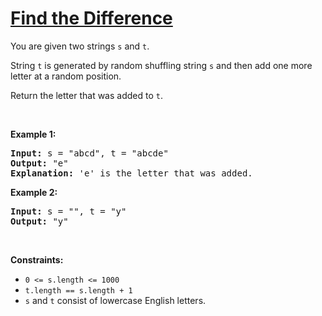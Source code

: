 # [Find the Difference](https://leetcode.com/problems/find-the-difference/)
<p>You are given two strings <code>s</code> and <code>t</code>.</p>

<p>String <code>t</code> is generated by random shuffling string <code>s</code> and then add one more letter at a random position.</p>

<p>Return the letter that was added to <code>t</code>.</p>

<p>&nbsp;</p>
<p><strong class="example">Example 1:</strong></p>

<pre><strong>Input:</strong> s = "abcd", t = "abcde"
<strong>Output:</strong> "e"
<strong>Explanation:</strong> 'e' is the letter that was added.
</pre>

<p><strong class="example">Example 2:</strong></p>

<pre><strong>Input:</strong> s = "", t = "y"
<strong>Output:</strong> "y"
</pre>

<p>&nbsp;</p>
<p><strong>Constraints:</strong></p>

<ul>
	<li><code>0 &lt;= s.length &lt;= 1000</code></li>
	<li><code>t.length == s.length + 1</code></li>
	<li><code>s</code> and <code>t</code> consist of lowercase English letters.</li>
</ul>
